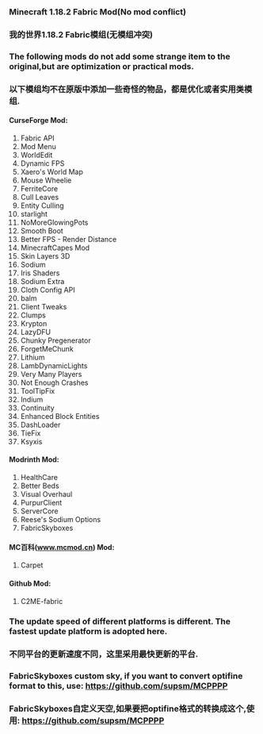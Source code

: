 ### Minecraft 1.18.2 Fabric Mod(No mod conflict)
### 我的世界1.18.2 Fabric模组(无模组冲突)

### The following mods do not add some strange item to the original,but are optimization or practical mods.
### 以下模组均不在原版中添加一些奇怪的物品，都是优化或者实用类模组.

#### **CurseForge Mod:**
1. Fabric API
2. Mod Menu
3. WorldEdit
4. Dynamic FPS
5. Xaero's World Map
6. Mouse Wheelie
7. FerriteCore
8. Cull Leaves
9. Entity Culling
10. starlight
11. NoMoreGlowingPots
12. Smooth Boot
13. Better FPS - Render Distance
14. MinecraftCapes Mod
15. Skin Layers 3D
16. Sodium
17. Iris Shaders
18. Sodium Extra
19. Cloth Config API
20. balm
21. Client Tweaks
22. Clumps
23. Krypton
24. LazyDFU
25. Chunky Pregenerator
26. ForgetMeChunk
27. Lithium
28. LambDynamicLights
29. Very Many Players
30. Not Enough Crashes
31. ToolTipFix
32. Indium
33. Continuity
34. Enhanced Block Entities
35. DashLoader
36. TieFix
37. Ksyxis

#### **Modrinth Mod:**
1. HealthCare
2. Better Beds
3. Visual Overhaul
4. PurpurClient
5. ServerCore
6. Reese's Sodium Options
7. FabricSkyboxes

#### **MC百科(www.mcmod.cn) Mod:**
1. Carpet

#### **Github Mod:**
1. C2ME-fabric

### The update speed of different platforms is different. The fastest update platform is adopted here.
### 不同平台的更新速度不同，这里采用最快更新的平台.

### FabricSkyboxes custom sky, if you want to convert optifine format to this, use: https://github.com/supsm/MCPPPP
### FabricSkyboxes自定义天空,如果要把optifine格式的转换成这个,使用: https://github.com/supsm/MCPPPP

